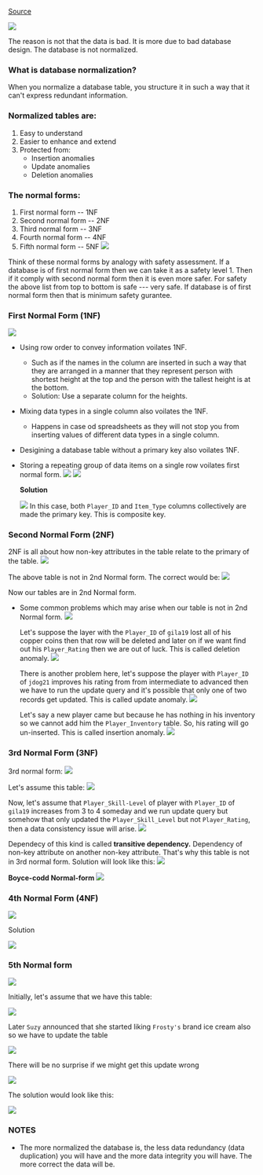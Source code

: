 [Source](https://www.youtube.com/watch?v=GFQaEYEc8_8&t=2s)

![](images/data-integrity-fail.jpg)

The reason is not that the data is bad. It is more due to bad database design. The database is not normalized.

### What is database normalization?
When you normalize a database table, you structure it in such a way that it can't express redundant information.

### Normalized tables are:
1. Easy to understand
2. Easier to enhance and extend
3. Protected from:
	- Insertion anomalies
	- Update anomalies
	- Deletion anomalies

### The normal forms:
1. First normal form -- 1NF
2. Second normal form -- 2NF
3. Third normal form -- 3NF
4. Fourth normal form -- 4NF
5. Fifth normal form -- 5NF
![](images/normal-forms.jpg)

Think of these normal forms by analogy with safety assessment. If a database is of first normal form then we can take it as a safety level 1. Then if it comply with second normal form then it is even more safer. For safety the above list from top to bottom is safe --- very safe.
If database is of first normal form then that is minimum safety gurantee.

### First Normal Form (1NF)
![](images/1nf.jpg)
- Using row order to convey information voilates 1NF.
	- Such as if the names in the column are inserted in such a way that they are arranged in a manner that they represent person with shortest height at the top and the person with the tallest height is at the bottom.
	- Solution: Use a separate column for the heights.
- Mixing data types in a single column also voilates the 1NF.
	- Happens in case od spreadsheets as they will not stop you from inserting values of different data types in a single column.
- Desigining a database table without a primary key also voilates 1NF.
- Storing a repeating group of data items on a single row voilates first normal form.
  ![](images/1nf-voilation-1.jpg)
  ![](images/1nf-voilation-2.jpg)
  
  **Solution**
  
  ![](images/1nf-voilation-3.jpg)
  In this case, both `Player_ID` and `Item_Type` columns collectively are made the primary key. This is composite key.

### Second Normal Form (2NF)
2NF is all about how non-key attributes in the table relate to the primary of the table. 
![](images/2nf.jpg)

The above table is not in 2nd Normal form. The correct would be: 
![](images/2nf-2.jpg)

Now our tables are in 2nd Normal form.
- Some common problems which may arise when our table is not in 2nd Normal form. 
	![](images/2nf-voilation-1.jpg)
	
	Let's suppose the layer with the `Player_ID` of `gila19` lost all of his copper coins then that row will be deleted and later on if we want find out his `Player_Rating` then we are out of luck. This is called deletion anomaly. 
	![](images/2nf-voilation-2.jpg)
	
	There is another problem here, let's suppose the player with `Player_ID` of `jdog21` improves his rating from from intermediate to advanced then we have to run the update query and it's possible that only one of two records get updated. This is called update anomaly. 
	![](images/2nf-voilation-3.jpg)
	
	Let's say a new player came but because he has nothing in his inventory so we cannot add him the `Player_Inventory` table. So, his rating will go un-inserted. This is called insertion anomaly. 
	![](images/2nf-voilation-4.jpg)


### 3rd Normal Form (3NF)
3rd normal form: 
![](images/3nf.jpg)

Let's assume this table: 
![](images/3nf-voilation-1.jpg)

Now, let's assume that `Player_Skill-Level` of player with `Player_ID` of `gila19` increases from 3 to 4 someday and we run update query but somehow that only updated the `Player_Skill_Level` but not `Player_Rating`, then a data consistency issue will arise. 
![](images/3nf-voilation-2.jpg)

Dependecy of this kind is called **transitive dependency.** Dependency of non-key attribute on another non-key attribute. That's why this table is not in 3rd normal form.
Solution will look like this: 
![](images/3nf-voilation-3.jpg)

**Boyce-codd Normal-form** 
![](images/3nf-and-boyce-codd-normal-form.jpg)

### 4th Normal Form (4NF)
![](images/4nf.jpg)

Solution

![](4nf-2.jpg)

### 5th Normal form
![](images/5nf-5.jpg)

Initially, let's assume that we have this table:

![](images/5nf-1.jpg)

Later `Suzy` announced that she started liking `Frosty's` brand ice cream also so we have to update the table

![](images/5nf-2.jpg)

There will be no surprise if we might get this update wrong

![](images/5nf-3.jpg)

The solution would look like this:

![](images/5nf-4.jpg)

### NOTES
- The more normalized the database is, the less data redundancy (data duplication) you will have and the more data integrity you will have. The more correct the data will be.
